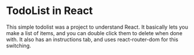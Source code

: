 # TodoList in React

This simple todolist was a project to understand React. It basically lets you make a list of items, and you can double click them to delete when done with. It also has an instructions tab, and uses react-router-dom for this switching.

